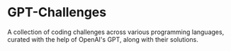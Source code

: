 # GPT-Challenges
A collection of coding challenges across various programming languages, curated with the help of OpenAI's GPT, along with their solutions.
